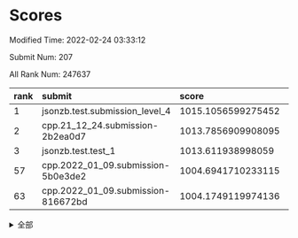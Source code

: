 # Scores

Modified Time: 2022-02-24 03:33:12

Submit Num: 207

All Rank Num: 247637

| rank |               submit               |       score        |       sigma        | pk_num |
| :--- | :--------------------------------- | :----------------- | :----------------- | :----- |
| 1    | jsonzb.test.submission_level_4     | 1015.1056599275452 | 0.8379112275868587 | 4787   |
| 2    | cpp.21_12_24.submission-2b2ea0d7   | 1013.7856909908095 | 0.7888386560913002 | 4786   |
| 3    | jsonzb.test.test_1                 | 1013.611938998059  | 0.8147802279308483 | 4779   |
| 57   | cpp.2022_01_09.submission-5b0e3de2 | 1004.6941710233115 | 0.7071395675540517 | 4784   |
| 63   | cpp.2022_01_09.submission-816672bd | 1004.1749119974136 | 0.7086092394105244 | 4784   |


<details>
<summary>全部</summary>

| rank |                 submit                 |       score        |       sigma        | pk_num |
| :--- | :------------------------------------- | :----------------- | :----------------- | :----- |
| 1    | jsonzb.test.submission_level_4         | 1015.1056599275452 | 0.8379112275868587 | 4787   |
| 2    | cpp.21_12_24.submission-2b2ea0d7       | 1013.7856909908095 | 0.7888386560913002 | 4786   |
| 3    | jsonzb.test.test_1                     | 1013.611938998059  | 0.8147802279308483 | 4779   |
| 4    | gobigger.level_3.submission_level_3_8  | 1012.4272260015158 | 0.786793326517088  | 4782   |
| 5    | gobigger.level_3.submission_level_3_39 | 1011.4456709967527 | 0.7822492339552692 | 4782   |
| 6    | gobigger.level_3.submission_level_3_11 | 1011.3546758183264 | 0.7898950898142851 | 4788   |
| 7    | gobigger.level_3.submission_level_3_25 | 1011.2980249781064 | 0.8023227692224499 | 4786   |
| 8    | gobigger.level_3.submission_level_3_36 | 1011.0654450250016 | 0.7508366863146863 | 4785   |
| 9    | gobigger.level_3.submission_level_3_24 | 1010.9114134322399 | 0.7723191354272039 | 4786   |
| 10   | gobigger.level_3.submission_level_3_42 | 1010.855043557079  | 0.7765636494748371 | 4786   |
| 11   | gobigger.level_3.submission_level_3_38 | 1010.711396678763  | 0.7817606207026966 | 4786   |
| 12   | gobigger.level_3.submission_level_3_21 | 1010.6359003166525 | 0.7822921079031818 | 4789   |
| 13   | gobigger.level_3.submission_level_3_47 | 1010.6345391904127 | 0.7634127665820066 | 4785   |
| 14   | gobigger.level_3.submission_level_3_34 | 1010.4637630622198 | 0.776382909079506  | 4784   |
| 15   | gobigger.level_3.submission_level_3_14 | 1010.4116739977778 | 0.752823015512771  | 4787   |
| 16   | gobigger.level_3.submission_level_3_26 | 1010.3089520701997 | 0.785800921388888  | 4784   |
| 17   | gobigger.level_3.submission_level_3_22 | 1010.2796178956247 | 0.7463910667896448 | 4784   |
| 18   | gobigger.level_3.submission_level_3_30 | 1010.2360753273928 | 0.7656647139249125 | 4781   |
| 19   | gobigger.level_3.submission_level_3_9  | 1010.1693473361155 | 0.7459046243528648 | 4785   |
| 20   | gobigger.level_3.submission_level_3_35 | 1010.1228430296853 | 0.7735470503781238 | 4790   |
| 21   | gobigger.level_3.submission_level_3_7  | 1010.1157528915977 | 0.7846447903417783 | 4786   |
| 22   | gobigger.level_3.submission_level_3_20 | 1010.0498800066064 | 0.7487031971216236 | 4785   |
| 23   | gobigger.level_3.submission_level_3_49 | 1009.8831614455097 | 0.7556584384948335 | 4785   |
| 24   | gobigger.level_3.submission_level_3_10 | 1009.8159242954897 | 0.7645839444062189 | 4784   |
| 25   | gobigger.level_3.submission_level_3_27 | 1009.8007874791529 | 0.7584613805259205 | 4784   |
| 26   | gobigger.level_3.submission_level_3_48 | 1009.8004903294882 | 0.761603892973718  | 4784   |
| 27   | gobigger.level_3.submission_level_3_33 | 1009.7924564865612 | 0.7579785002941726 | 4787   |
| 28   | gobigger.level_3.submission_level_3_1  | 1009.7898188488005 | 0.7558228650968452 | 4789   |
| 29   | gobigger.level_3.submission_level_3_41 | 1009.784185326293  | 0.7590905563093366 | 4790   |
| 30   | gobigger.level_3.submission_level_3_15 | 1009.7639911792637 | 0.7706533462528445 | 4788   |
| 31   | gobigger.level_3.submission_level_3_46 | 1009.7245974749087 | 0.7463752933832599 | 4787   |
| 32   | gobigger.level_3.submission_level_3_43 | 1009.7193333943006 | 0.7530743408445176 | 4783   |
| 33   | gobigger.level_3.submission_level_3_13 | 1009.6642194667817 | 0.7448727646660519 | 4786   |
| 34   | gobigger.level_3.submission_level_3_31 | 1009.6312824889123 | 0.7564341752256831 | 4787   |
| 35   | gobigger.level_3.submission_level_3_17 | 1009.5838215724832 | 0.764675228209386  | 4786   |
| 36   | gobigger.level_3.submission_level_3_40 | 1009.5219612614335 | 0.7371657832837317 | 4787   |
| 37   | gobigger.level_3.submission_level_3_4  | 1009.5166899794432 | 0.762323523364079  | 4785   |
| 38   | gobigger.level_3.submission_level_3_12 | 1009.4202601549125 | 0.7500390457600338 | 4785   |
| 39   | gobigger.level_3.submission_level_3_32 | 1009.4114854401965 | 0.7539305144276653 | 4787   |
| 40   | gobigger.level_3.submission_level_3_23 | 1009.3592653114656 | 0.7492796446037558 | 4790   |
| 41   | gobigger.level_3.submission_level_3_16 | 1009.3159077096083 | 0.7344793182527918 | 4786   |
| 42   | gobigger.level_3.submission_level_3_18 | 1009.3068209790737 | 0.7388465094290344 | 4788   |
| 43   | gobigger.level_3.submission_level_3_2  | 1009.3045417470504 | 0.7762898349947062 | 4786   |
| 44   | gobigger.level_3.submission_level_3_45 | 1009.1908599086096 | 0.7510935346553578 | 4784   |
| 45   | gobigger.level_3.submission_level_3_28 | 1009.1223122275254 | 0.7272775339791249 | 4784   |
| 46   | gobigger.level_3.submission_level_3_37 | 1009.0200228891775 | 0.7604062481396581 | 4786   |
| 47   | gobigger.level_3.submission_level_3_3  | 1008.9293721724969 | 0.7393211381073483 | 4786   |
| 48   | gobigger.level_3.submission_level_3_5  | 1008.8396262683195 | 0.742130791731343  | 4788   |
| 49   | gobigger.level_3.submission_level_3_6  | 1008.6953561359421 | 0.7460581761422858 | 4781   |
| 50   | gobigger.level_3.submission_level_3_0  | 1008.6875857826553 | 0.7441986378513994 | 4785   |
| 51   | gobigger.level_3.submission_level_3_29 | 1008.3835710075191 | 0.751338146986112  | 4777   |
| 52   | gobigger.level_3.submission_level_3_44 | 1007.9960270248976 | 0.7451353598524874 | 4790   |
| 53   | gobigger.level_3.submission_level_3_19 | 1007.7796260627795 | 0.7308258620783461 | 4782   |
| 54   | gobigger.level_1.submission_level_1_23 | 1005.0886872104577 | 0.7230616647002401 | 4781   |
| 55   | gobigger.level_1.submission_level_1_26 | 1004.85434555718   | 0.722282201783673  | 4786   |
| 56   | gobigger.level_1.submission_level_1_43 | 1004.7365059019631 | 0.7116714344829372 | 4789   |
| 57   | cpp.2022_01_09.submission-5b0e3de2     | 1004.6941710233115 | 0.7071395675540517 | 4784   |
| 58   | gobigger.level_1.submission_level_1_28 | 1004.5615268859773 | 0.706156304366308  | 4784   |
| 59   | gobigger.level_1.submission_level_1_13 | 1004.5241000200416 | 0.7263846803594299 | 4783   |
| 60   | gobigger.level_1.submission_level_1_16 | 1004.5014542324891 | 0.7172656541897554 | 4783   |
| 61   | gobigger.level_1.submission_level_1_0  | 1004.4936652822192 | 0.710995956667915  | 4784   |
| 62   | gobigger.level_1.submission_level_1_29 | 1004.4833558337531 | 0.7221842827789866 | 4785   |
| 63   | cpp.2022_01_09.submission-816672bd     | 1004.1749119974136 | 0.7086092394105244 | 4784   |
| 64   | gobigger.level_1.submission_level_1_5  | 1003.9732386028923 | 0.7155711270397119 | 4787   |
| 65   | gobigger.level_1.submission_level_1_3  | 1003.9680320160769 | 0.7267682989552916 | 4782   |
| 66   | gobigger.level_1.submission_level_1_31 | 1003.960997983962  | 0.7181105551019701 | 4785   |
| 67   | gobigger.level_1.submission_level_1_20 | 1003.9588407697352 | 0.7251040145629272 | 4783   |
| 68   | gobigger.level_1.submission_level_1_48 | 1003.9573740989961 | 0.7067854917226034 | 4783   |
| 69   | gobigger.level_1.submission_level_1_33 | 1003.9549359736617 | 0.7243885591999515 | 4786   |
| 70   | gobigger.level_1.submission_level_1_25 | 1003.8773088538992 | 0.7277120479498872 | 4789   |
| 71   | gobigger.level_1.submission_level_1_2  | 1003.8678383102422 | 0.7172898726672419 | 4787   |
| 72   | gobigger.level_1.submission_level_1_27 | 1003.8450570251865 | 0.7159482037368271 | 4781   |
| 73   | gobigger.level_1.submission_level_1_4  | 1003.6772305855898 | 0.7246840979260014 | 4788   |
| 74   | gobigger.level_1.submission_level_1_6  | 1003.6635020490496 | 0.7175031577041213 | 4782   |
| 75   | gobigger.level_1.submission_level_1_44 | 1003.5992895689867 | 0.722116634452194  | 4784   |
| 76   | gobigger.level_1.submission_level_1_32 | 1003.5514588534814 | 0.7186394697961216 | 4782   |
| 77   | gobigger.level_1.submission_level_1_8  | 1003.5204331132354 | 0.7225790968659296 | 4789   |
| 78   | gobigger.level_1.submission_level_1_14 | 1003.4656861726683 | 0.7074640897376048 | 4789   |
| 79   | gobigger.level_1.submission_level_1_12 | 1003.3816169569446 | 0.7157073424978342 | 4784   |
| 80   | gobigger.level_1.submission_level_1_11 | 1003.3407056652237 | 0.7200430474913687 | 4785   |
| 81   | gobigger.level_1.submission_level_1_39 | 1003.3187101902689 | 0.721733237895015  | 4784   |
| 82   | gobigger.level_1.submission_level_1_47 | 1003.312023571609  | 0.7159143116845099 | 4784   |
| 83   | gobigger.level_1.submission_level_1_36 | 1003.1073755979215 | 0.7226708552350942 | 4781   |
| 84   | gobigger.level_1.submission_level_1_49 | 1003.102655061243  | 0.7118307011593173 | 4788   |
| 85   | gobigger.level_1.submission_level_1_38 | 1003.0879700995181 | 0.7094603968482331 | 4784   |
| 86   | gobigger.level_1.submission_level_1_46 | 1003.0748371648826 | 0.7195444908134657 | 4783   |
| 87   | gobigger.level_1.submission_level_1_24 | 1003.0323804292701 | 0.7234236187107208 | 4791   |
| 88   | gobigger.level_1.submission_level_1_45 | 1003.0168449339837 | 0.7205903968276448 | 4787   |
| 89   | gobigger.level_1.submission_level_1_35 | 1003.0101640867565 | 0.7275927592517231 | 4783   |
| 90   | gobigger.level_1.submission_level_1_17 | 1002.9903267125492 | 0.7058054539562252 | 4782   |
| 91   | gobigger.level_1.submission_level_1_21 | 1002.9888191850763 | 0.7281560135373116 | 4788   |
| 92   | gobigger.level_1.submission_level_1_7  | 1002.9856978771206 | 0.7104788552256714 | 4785   |
| 93   | gobigger.level_1.submission_level_1_1  | 1002.9581297403314 | 0.7136336334602368 | 4786   |
| 94   | gobigger.level_1.submission_level_1_37 | 1002.9235432785698 | 0.7150454138334745 | 4779   |
| 95   | gobigger.level_1.submission_level_1_18 | 1002.9172376575459 | 0.7216449065613256 | 4783   |
| 96   | gobigger.level_1.submission_level_1_34 | 1002.9149245337828 | 0.7126832032525549 | 4785   |
| 97   | gobigger.level_1.submission_level_1_9  | 1002.874806645961  | 0.7134441739092795 | 4784   |
| 98   | gobigger.level_1.submission_level_1_22 | 1002.710783099363  | 0.7053134845047115 | 4782   |
| 99   | gobigger.level_1.submission_level_1_15 | 1002.6631057479638 | 0.714664105581371  | 4787   |
| 100  | gobigger.level_1.submission_level_1_42 | 1002.5993269986335 | 0.7041922734804091 | 4779   |
| 101  | gobigger.level_1.submission_level_1_30 | 1002.5515905292249 | 0.7239041490453155 | 4784   |
| 102  | gobigger.level_1.submission_level_1_41 | 1002.519312672305  | 0.7100956291409167 | 4792   |
| 103  | gobigger.level_1.submission_level_1_10 | 1002.5048553875079 | 0.719133739780677  | 4787   |
| 104  | gobigger.level_1.submission_level_1_19 | 1002.1015130809573 | 0.7138318674046906 | 4788   |
| 105  | gobigger.level_1.submission_level_1_40 | 1001.7908733062978 | 0.7074498634228563 | 4783   |
| 106  | gobigger.random.submission_random_12   | 997.0852163683095  | 0.7018370971490074 | 4790   |
| 107  | gobigger.random.submission_random_39   | 997.0714834620309  | 0.7068146104569967 | 4785   |
| 108  | gobigger.random.submission_random_44   | 997.0301148146376  | 0.7023795424327877 | 4788   |
| 109  | gobigger.random.submission_random_22   | 996.8752787327436  | 0.7063436709330986 | 4786   |
| 110  | gobigger.random.submission_random_17   | 996.7679609091325  | 0.699118614218068  | 4788   |
| 111  | gobigger.random.submission_random_15   | 996.7642617870098  | 0.7028102492433561 | 4786   |
| 112  | gobigger.random.submission_random_3    | 996.6969504049591  | 0.6939242670399782 | 4786   |
| 113  | gobigger.random.submission_random_6    | 996.4978945156569  | 0.699891070476285  | 4784   |
| 114  | gobigger.random.submission_random_25   | 996.4654648556459  | 0.7107156446450998 | 4785   |
| 115  | gobigger.random.submission_random_4    | 996.4407043949952  | 0.7146096215370099 | 4786   |
| 116  | gobigger.random.submission_random_40   | 996.4356373307339  | 0.7080978877064341 | 4788   |
| 117  | gobigger.random.submission_random_28   | 996.4196323839403  | 0.7094099531971948 | 4783   |
| 118  | gobigger.random.submission_random_13   | 996.3440101944224  | 0.7238261031645108 | 4784   |
| 119  | gobigger.random.submission_random_2    | 996.1340290237126  | 0.7210720445280455 | 4781   |
| 120  | gobigger.random.submission_random_24   | 996.110513576901   | 0.6932183504765761 | 4782   |
| 121  | gobigger.random.submission_random_19   | 996.0843590144269  | 0.7107339039884389 | 4786   |
| 122  | gobigger.random.submission_random_14   | 996.0293646169182  | 0.7127632332664927 | 4788   |
| 123  | gobigger.random.submission_random_1    | 996.0160402221633  | 0.7306433769763064 | 4786   |
| 124  | gobigger.random.submission_random_26   | 996.0042649413888  | 0.7146435908787001 | 4783   |
| 125  | gobigger.random.submission_random_29   | 995.9991323336252  | 0.7290728210011966 | 4788   |
| 126  | gobigger.random.submission_random_21   | 995.9589797562763  | 0.7096175007188615 | 4789   |
| 127  | gobigger.random.submission_random_43   | 995.9255898670488  | 0.7084810399709885 | 4786   |
| 128  | gobigger.random.submission_random_34   | 995.8957762035909  | 0.7154435281142256 | 4784   |
| 129  | gobigger.random.submission_random_42   | 995.8896430137464  | 0.7117331294669039 | 4781   |
| 130  | gobigger.random.submission_random_30   | 995.8748495703377  | 0.69785475147903   | 4787   |
| 131  | gobigger.random.submission_random_41   | 995.8469576764564  | 0.7130951751748047 | 4791   |
| 132  | gobigger.random.submission_random_48   | 995.8326008359747  | 0.7067591921946398 | 4786   |
| 133  | gobigger.random.submission_random_47   | 995.8040753831905  | 0.7182395119619522 | 4786   |
| 134  | gobigger.random.submission_random_9    | 995.7970769159831  | 0.7269269014233821 | 4785   |
| 135  | gobigger.random.submission_random_5    | 995.7887403401298  | 0.698224648213996  | 4784   |
| 136  | gobigger.random.submission_random_33   | 995.7255109192131  | 0.7054295630575632 | 4789   |
| 137  | gobigger.random.submission_random_38   | 995.6152931772232  | 0.7189019142250597 | 4785   |
| 138  | gobigger.random.submission_random_7    | 995.6088986635657  | 0.7129639345785459 | 4787   |
| 139  | gobigger.random.submission_random_45   | 995.577386820824   | 0.7215207669499248 | 4788   |
| 140  | gobigger.random.submission_random_23   | 995.5064874176111  | 0.7195535473183184 | 4784   |
| 141  | gobigger.random.submission_random_16   | 995.4940124784233  | 0.7045459075899342 | 4784   |
| 142  | gobigger.random.submission_random_27   | 995.3726769748527  | 0.7224702924350611 | 4785   |
| 143  | gobigger.random.submission_random_31   | 995.3249712917077  | 0.7252659326621992 | 4784   |
| 144  | gobigger.random.submission_random_10   | 995.3066811683312  | 0.7093142570946946 | 4791   |
| 145  | gobigger.random.submission_random_32   | 995.2714850044355  | 0.7125665860277808 | 4785   |
| 146  | gobigger.random.submission_random_37   | 995.2299807621783  | 0.7203083565179088 | 4788   |
| 147  | gobigger.random.submission_random_49   | 995.169567320806   | 0.7155216336752149 | 4789   |
| 148  | gobigger.random.submission_random_0    | 995.1226500461414  | 0.7279760461382172 | 4783   |
| 149  | gobigger.random.submission_random_36   | 995.0556695511549  | 0.7043637749253789 | 4787   |
| 150  | gobigger.random.submission_random_35   | 994.957477236818   | 0.7184837726466583 | 4787   |
| 151  | gobigger.random.submission_random_18   | 994.8963292798594  | 0.7319756982977544 | 4787   |
| 152  | gobigger.random.submission_random_46   | 994.8885185330374  | 0.7268454418168286 | 4784   |
| 153  | gobigger.random.submission_random_20   | 994.8379858557015  | 0.7206738950205802 | 4786   |
| 154  | gobigger.random.submission_random_8    | 994.3540974739543  | 0.7222793767459718 | 4786   |
| 155  | gobigger.random.submission_random_11   | 994.2788774611239  | 0.7113723816421185 | 4790   |
| 156  | gobigger.level_2.submission_level_2_21 | 993.9870674132505  | 0.7429595556834805 | 4781   |
| 157  | gobigger.level_2.submission_level_2_0  | 993.4669030786907  | 0.7255300238391643 | 4784   |
| 158  | gobigger.level_2.submission_level_2_39 | 993.4471927800621  | 0.721017345871101  | 4788   |
| 159  | gobigger.level_2.submission_level_2_32 | 993.2238877275432  | 0.7324973482455173 | 4785   |
| 160  | gobigger.level_2.submission_level_2_22 | 993.1754856681235  | 0.7337452393946002 | 4784   |
| 161  | gobigger.level_2.submission_level_2_48 | 993.1099885113905  | 0.7290607420541133 | 4785   |
| 162  | gobigger.level_2.submission_level_2_14 | 993.0754472515844  | 0.7245316347791295 | 4786   |
| 163  | gobigger.level_2.submission_level_2_30 | 993.0372653034069  | 0.7269419021977445 | 4780   |
| 164  | gobigger.level_2.submission_level_2_15 | 992.979631244058   | 0.7400846743236967 | 4781   |
| 165  | gobigger.level_2.submission_level_2_29 | 992.8478142612726  | 0.7475338670087268 | 4785   |
| 166  | gobigger.level_2.submission_level_2_27 | 992.7927337072163  | 0.7470677133850453 | 4784   |
| 167  | gobigger.level_2.submission_level_2_47 | 992.767001808014   | 0.7318153356217693 | 4784   |
| 168  | gobigger.level_2.submission_level_2_12 | 992.7613265666702  | 0.7282962602863601 | 4786   |
| 169  | gobigger.level_2.submission_level_2_19 | 992.7140753828733  | 0.7393539487848246 | 4787   |
| 170  | gobigger.level_2.submission_level_2_26 | 992.6954887227978  | 0.7473803352094167 | 4789   |
| 171  | gobigger.level_2.submission_level_2_4  | 992.6576880841163  | 0.7399479387597478 | 4784   |
| 172  | gobigger.level_2.submission_level_2_5  | 992.6462895867749  | 0.7323812241209497 | 4787   |
| 173  | gobigger.level_2.submission_level_2_44 | 992.6377094648162  | 0.7433700640474777 | 4784   |
| 174  | gobigger.level_2.submission_level_2_13 | 992.5440291989643  | 0.7592280933720155 | 4783   |
| 175  | gobigger.level_2.submission_level_2_2  | 992.490043484453   | 0.7591878518350401 | 4785   |
| 176  | gobigger.level_2.submission_level_2_24 | 992.2459666572059  | 0.7461671992572555 | 4787   |
| 177  | gobigger.level_2.submission_level_2_49 | 992.2169071339947  | 0.7418141578814208 | 4781   |
| 178  | gobigger.level_2.submission_level_2_35 | 992.1905025698488  | 0.7388815126729569 | 4790   |
| 179  | gobigger.level_2.submission_level_2_8  | 992.1796185032276  | 0.7409235578808394 | 4786   |
| 180  | gobigger.level_2.submission_level_2_23 | 992.1622264175949  | 0.7338189308527696 | 4784   |
| 181  | gobigger.level_2.submission_level_2_28 | 992.1119152892836  | 0.7309380375485598 | 4780   |
| 182  | gobigger.level_2.submission_level_2_18 | 992.0915864055195  | 0.747383387043283  | 4788   |
| 183  | gobigger.level_2.submission_level_2_37 | 991.9005614485338  | 0.7498961867908486 | 4783   |
| 184  | gobigger.level_2.submission_level_2_45 | 991.8796422674658  | 0.7615524566869804 | 4782   |
| 185  | gobigger.level_2.submission_level_2_9  | 991.8638120883656  | 0.746017061049709  | 4785   |
| 186  | gobigger.level_2.submission_level_2_17 | 991.8325317283467  | 0.7443288454422211 | 4780   |
| 187  | gobigger.level_2.submission_level_2_3  | 991.7704141682523  | 0.7498054223721182 | 4786   |
| 188  | gobigger.level_2.submission_level_2_25 | 991.75142692914    | 0.7536388282898444 | 4787   |
| 189  | gobigger.level_2.submission_level_2_41 | 991.7506132430478  | 0.743173214773785  | 4788   |
| 190  | gobigger.level_2.submission_level_2_46 | 991.6825687225416  | 0.7499176626273235 | 4784   |
| 191  | gobigger.level_2.submission_level_2_36 | 991.6678285394725  | 0.7565181680655243 | 4791   |
| 192  | gobigger.level_2.submission_level_2_40 | 991.6096587114771  | 0.75489686943512   | 4782   |
| 193  | gobigger.level_2.submission_level_2_10 | 991.5849402882129  | 0.7351488735697586 | 4791   |
| 194  | gobigger.level_2.submission_level_2_16 | 991.5821889604389  | 0.736226493686635  | 4787   |
| 195  | gobigger.level_2.submission_level_2_42 | 991.5068673168491  | 0.7331578959301355 | 4786   |
| 196  | gobigger.level_2.submission_level_2_11 | 991.4706201253955  | 0.7613428903878072 | 4784   |
| 197  | gobigger.level_2.submission_level_2_38 | 991.4367263710936  | 0.7542386113340028 | 4784   |
| 198  | gobigger.level_2.submission_level_2_20 | 991.3952940907656  | 0.740680992496171  | 4785   |
| 199  | gobigger.level_2.submission_level_2_31 | 991.3116398079553  | 0.7677750713296119 | 4784   |
| 200  | gobigger.level_2.submission_level_2_7  | 991.16915508644    | 0.7670375250521654 | 4778   |
| 201  | gobigger.level_2.submission_level_2_43 | 990.9670477654929  | 0.7383557731735368 | 4787   |
| 202  | gobigger.level_2.submission_level_2_33 | 990.9257429399714  | 0.7570659766875472 | 4787   |
| 203  | gobigger.level_2.submission_level_2_1  | 990.7888468178758  | 0.7506526976257488 | 4786   |
| 204  | gobigger.level_2.submission_level_2_34 | 990.6748419572373  | 0.7484023131693209 | 4785   |
| 205  | gobigger.level_2.submission_level_2_6  | 990.5966043695729  | 0.7650546958266221 | 4781   |
| 206  | gobigger.none.submission_none_0        | 976.7425743699889  | 1.366849246699653  | 4786   |
| 207  | gobigger.none.submission_none_1        | 976.4537988775196  | 1.39164268064888   | 4785   |

</details>